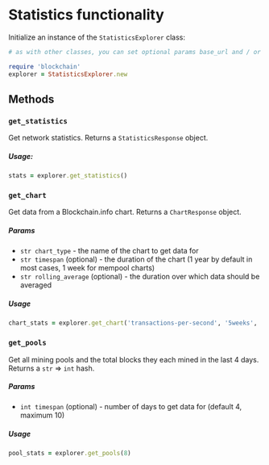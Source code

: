 # Statistics functionality

Initialize an instance of the `StatisticsExplorer` class:

```ruby
# as with other classes, you can set optional params base_url and / or api_code

require 'blockchain'
explorer = StatisticsExplorer.new
```

## Methods

### `get_statistics`
Get network statistics. Returns a `StatisticsResponse` object.

##### Usage:
```ruby
stats = explorer.get_statistics()
```

### `get_chart`
Get data from a Blockchain.info chart. Returns a `ChartResponse` object.

##### Params
* `str chart_type` - the name of the chart to get data for
* `str timespan` (optional) - the duration of the chart (1 year by default in most cases, 1 week for mempool charts)
* `str rolling_average` (optional) - the duration over which data should be averaged

##### Usage
```ruby
chart_stats = explorer.get_chart('transactions-per-second', '5weeks', '8hours')
```

### `get_pools`
Get all mining pools and the total blocks they each mined in the last 4 days. Returns a `str` => `int` hash.

##### Params
* `int timespan` (optional) - number of days to get data for (default 4, maximum 10)

##### Usage
```ruby
pool_stats = explorer.get_pools(8)
```